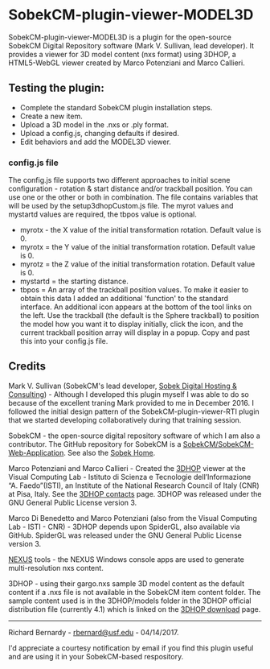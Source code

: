 # SobekCM-plugin-viewer-MODEL3D
<p>SobekCM-plugin-viewer-MODEL3D is a plugin for the open-source SobekCM Digital Repository software (Mark V. Sullivan, lead developer). It provides a viewer for 3D model content (nxs format) using 3DHOP, a HTML5-WebGL viewer created by Marco Potenziani and Marco Callieri.</p>

<h2>Testing the plugin:</h2>

<ul>
<li>Complete the standard SobekCM plugin installation steps.</li>
<li>Create a new item.</li>
<li>Upload a 3D model in the .nxs or .ply format.</li>
<li>Upload a config.js, changing defaults if desired.</li>
<li>Edit behaviors and add the MODEL3D viewer.</li>
</ul>

<h3>config.js file</h3>

<p>The config.js file supports two different approaches to initial scene configuration - rotation &amp; start distance and/or trackball position. You can use one or the other or both in combination. The file contains variables that will be used by the setup3dhopCustom.js file. The myrot values and mystartd values are required, the tbpos value is optional.</p>

<ul>
<li>myrotx - the X value of the initial transformation rotation. Default value is 0.</li>
<li>myrotx = the Y value of the initial transformation rotation. Default value is 0.</li>
<li>myrotz = the Z value of the initial transformation rotation. Default value is 0.</li>
<li>mystartd = the starting distance.</li>
<li>tbpos = An array of the trackball position values. To make it easier to obtain this data I added an additional 'function' to the standard interface. An additional icon appears at the bottom of the tool links on the left. Use the trackball (the default is the Sphere trackball) to position the model how you want it to display initially, click the icon, and the current trackball position array will display in a popup. Copy and past this into your config.js file.</li>
</ul>
 
<h2>Credits</h2>

<p>Mark V. Sullivan (SobekCM's lead developer, <a href="https://sobekdigital.com/">Sobek Digital Hosting &amp; Consulting</a>) - Although I developed this plugin myself I was able to do so because of the excellent traning Mark provided to me in December 2016. I followed the initial design pattern of the SobekCM-plugin-viewer-RTI plugin that we started developing collaboratively during that training session.</p>

<p>SobekCM - the open-source digital repository software of which I am also a contributor. The GitHub repository for SobekCM is a <a href="https://github.com/SobekCM/SobekCM-Web-Application">SobekCM/SobekCM-Web-Application</a>. See also the <a href="http://sobekrepository.org/">Sobek Home</a>.</p>

<p>Marco Potenziani and Marco Callieri - Created the <a href="http://vcg.isti.cnr.it/3dhop/">3DHOP</a> viewer at the Visual Computing Lab - Istituto di Scienza e Tecnologie dell’Informazione “A. Faedo”(ISTI), an Institute of the National Research Council of Italy (CNR) at Pisa, Italy. See the <a href="http://vcg.isti.cnr.it/3dhop/contacts.php">3DHOP contacts</a> page. 3DHOP was released under the GNU General Public License version 3.</p>

<p>Marco Di Benedetto and Marco Potenziani (also from the Visual Computing Lab - ISTI - CNR) - 3DHOP depends upon SpiderGL, also available via GitHub. SpiderGL was released under the GNU General Public License version 3.</p>

<p><a href="http://vcg.isti.cnr.it/nexus/">NEXUS</a> tools - the NEXUS Windows console apps are used to generate multi-resolution nxs content.</p>

<p>3DHOP - using their gargo.nxs sample 3D model content as the default content if a .nxs file is not available in the SobekCM item content folder. The sample content used is in the 3DHOP/models folder in the 3DHOP official distribution file (currently 4.1) which is linked on the <a href="http://vcg.isti.cnr.it/3dhop/download.php">3DHOP download</a> page.</p>

<hr/>

<p>Richard Bernardy - <a href="mailto:rbernard@usf.edu">rbernard@usf.edu</a> - 04/14/2017.</p>
<p>I'd appreciate a courtesy notification by email if you find this plugin useful and are using it in your SobekCM-based respository.</p>
